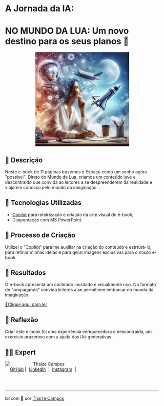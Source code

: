 # A Jornada da IA: 

# NO MUNDO DA LUA: Um novo destino para os seus planos 🌌

<p align="center">
<a href="https://dio.me/"><img src="assets/capared.jpg" alt="Na Corda Bamba"></a>
</p>

## 📒 Descrição
Neste e-book de 11 páginas trazemos o Espaço como um sonho agora "possível". Direto do Mundo da Lua, criamos um conteúdo leve e descontraído que convida ao leitores a se despreenderem da realidade e viajarem conosco pelo mundo da imaginação.
.

## 🤖 Tecnologias Utilizadas
- [Copilot](https://copilot.microsoft.com/onboarding) para roteirização e criação da arte visual do e-book;
- Diagramação com MS PowerPoint.

## 🧐 Processo de Criação
Utilizei o "Copilot" para me auxiliar na criação do conteúdo e estrturá-lo, para refinar minhas ideias e para gerar imagens exclusivas para o nosso e-book. 

## 🚀 Resultados
O e-book apresenta um conteúdo inusitado e visualmente rico. No formato de "propaganda" convida leitores a se permitirem embarcar no mundo da imaginação.

<a href="output/EBOOK MUNDO DA LUA.pdf" title="View PDF now"> 📕Clique aqui para ler</a>

## 💭 Reflexão
Criar este e-book foi uma experiência enriquecedora e descontraída, um exercício prazeroso com a ajuda das IAs generativas.

## 👨‍💻 Expert

<p>
    <img 
      align=left 
      margin=10 
      width=80 
      src="https://avatars.githubusercontent.com/u/189490122?v=4"
    />
    <p>&nbsp&nbsp&nbspThaize Campos<br>
    &nbsp&nbsp&nbsp
    <a href="https://github.com/Thaizebmc/">
    GitHub</a>&nbsp;|&nbsp;
    <a href="https://www.linkedin.com/in/thaize-barbosa-mendes-campos-63b47427a/">LinkedIn</a>
&nbsp;|&nbsp;
    <a href="https://www.instagram.com/camposthaize/">
    Instagram</a>
&nbsp;|&nbsp;</p>
</p>
<br/><br/>
<p>

---

⌨️ com 💜 por [Thaize Campos](https://github.com/Thaizebmc/)
